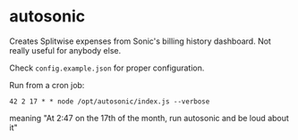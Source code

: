 # autosonic

Creates Splitwise expenses from Sonic's billing history dashboard. Not really useful for anybody else.

Check `config.example.json` for proper configuration.

Run from a cron job:

    42 2 17 * * node /opt/autosonic/index.js --verbose

meaning "At 2:47 on the 17th of the month, run autosonic and be loud about it"
